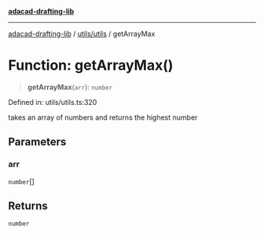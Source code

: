 [**adacad-drafting-lib**](../../../README.md)

***

[adacad-drafting-lib](../../../modules.md) / [utils/utils](../README.md) / getArrayMax

# Function: getArrayMax()

> **getArrayMax**(`arr`): `number`

Defined in: utils/utils.ts:320

takes an array of numbers and returns the highest number

## Parameters

### arr

`number`[]

## Returns

`number`
